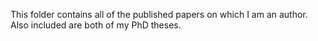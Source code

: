 This folder contains all of the published papers on which I am an author. Also included are both of my PhD theses.
